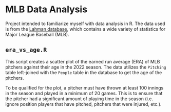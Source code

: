 # MLB Data Analysis

Project intended to familiarize myself with data analysis in R. The data used is from the [Lahman database](https://cran.r-project.org/web/packages/Lahman/Lahman.pdf), which contains a wide variety of statistics for Major League Baseball (MLB).

## `era_vs_age.R`

This script creates a scatter plot of the earned run average (ERA) of MLB pitchers against their age in the 2022 season. The data utilizes the `Pitching` table left-joined with the `People` table in the database to get the age of the pitchers.

To be qualified for the plot, a pitcher must have thrown at least 100 innings in the season and played in a minimum of 20 games. This is to ensure that the pitcher had a significant amount of playing time in the season (i.e. ignore position players that have pitched, pitchers that were injured, etc.).